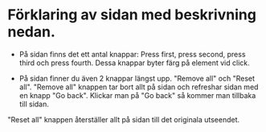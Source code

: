 # Förklaring av sidan med beskrivning nedan.

- På sidan finns det ett antal knappar: Press first, press second, press third och press fourth. Dessa knappar byter färg på element vid click.

- På sidan finner du även 2 knappar längst upp. "Remove all" och "Reset all". 
"Remove all" knappen tar bort allt på sidan och refreshar sidan med en knapp "Go back". Klickar man på "Go back" så kommer man tillbaka till sidan.

"Reset all" knappen återställer allt på sidan till det originala utseendet. 